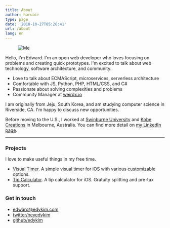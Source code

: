 ```yaml
---
title: About
author: haruair
type: page
date: '2010-10-27T05:28:41'
url: /about
lang: en
---
```


<figure>

<img src="/assets/me-with-a-red-bird.jpg" alt="Me" style="margin: 0 auto;max-width: 100%;">

</figure>

Hello, I'm Edward. I'm an open web developer who loves focusing on problems and creating quick prototypes. I'm excited to talk about web technology, software architecture, and community.

- Love to talk about ECMAScript, microservices, serverless architecture
- Comfortable with JS, Python, PHP, HTML/CSS, and C#
- Passionate about solving complexities and problems
- Community Manager at [weirdx.io](http://weirdx.io)

I am originally from Jeju, South Korea, and am studying computer science in Riverside, CA. I'm happy to discuss new opportunities.

Before moving to the U.S., I worked at [Swinburne University](https://www.swinburne.edu.au/) and [Kobe Creations](https://kobecreations.com/) in Melbourne, Australia. You can find more detail on [my LinkedIn page](https://www.linkedin.com/in/edwardykim/).

<hr />

### Projects

I love to make useful things in my free time.

- [Visual Timer](/app/visual-timer/). A simple visual timer for iOS with various customizable options.
- [Tip Calculator](/app/tip-calculator-by-yong/). A tip calculator for iOS. Gratuity splitting and pre-tax support.

### Get in touch

- [edward@edykim.com](mailto:edward@edykim.com)
- [twitter/heyedykim](https://twitter.com/heyedykim)
- [github/edykim](https://github.com/edykim)

